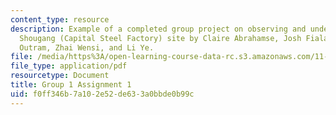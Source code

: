 ```yaml
---
content_type: resource
description: Example of a completed group project on observing and understanding the
  Shougang (Capital Steel Factory) site by Claire Abrahamse, Josh Fiala, Christine
  Outram, Zhai Wensi, and Li Ye.
file: /media/https%3A/open-learning-course-data-rc.s3.amazonaws.com/11-307-beijing-urban-design-studio-summer-2008/f0ff346b7a102e52de633a0bbde0b99c_group1_assn1.pdf
file_type: application/pdf
resourcetype: Document
title: Group 1 Assignment 1
uid: f0ff346b-7a10-2e52-de63-3a0bbde0b99c
---
```

